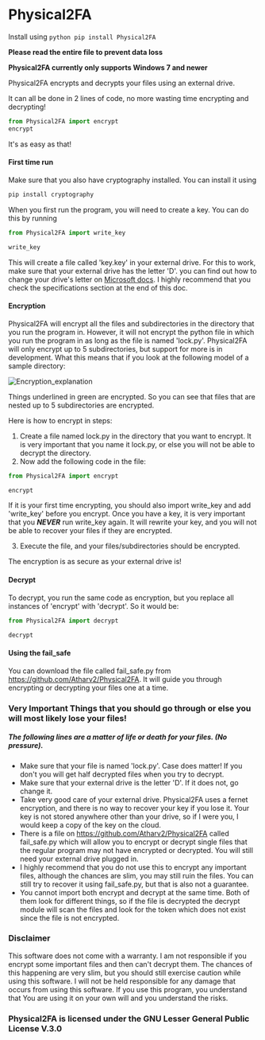 # Physical2FA
 
 Install using ```python
 pip install Physical2FA```
 
 **Please read the entire file to prevent data loss**
 
 **Physical2FA currently only supports Windows 7 and newer**
 
 Physical2FA encrypts and decrypts your files using an external drive.
 
 It can all be done in 2 lines of code, no more wasting time encrypting and decrypting!
 ```python
 from Physical2FA import encrypt
 encrypt
 ```
 
 It's as easy as that!
 
 #### First time run
 Make sure that you also have cryptography installed. You can install it using 
 ```python
 pip install cryptography
 ```
 When you first run the program, you will need to create a key. You can do this by running
 
 ```Python
 from Physical2FA import write_key
 
 write_key 
 ```
 This will create a file called 'key.key' in your external drive. For this to work, make sure that your external drive has the letter 'D'. you can find out how to change your drive's letter on [Microsoft docs](https://docs.microsoft.com/en-us/windows-server/storage/disk-management/change-a-drive-letter). I highly recommend that you check the specifications section at the end of this doc. 
 
 #### Encryption
 
 Physical2FA will encrypt all the files and subdirectories in the directory that you run the program in. However, it will not encrypt the python file in which you run the program in as long as the file is named 'lock.py'. Physical2FA will only encrypt up to 5 subdirectories, but support for more is in development. What this means that if you look at the following model of a sample directory:
 
 ![Encryption_explanation](https://github.com/Atharv2/Physical2FA/blob/master/encryption_explanation.png?raw=true "Image")
 
Things underlined in green are encrypted. So you can see that files that are nested up to 5 subdirectories are encrypted. 
 
 Here is how to encrypt in steps:
 
1. Create a file named lock.py in the directory that you want to encrypt. It is very important that you name it lock.py, or else you will not be able to decrypt the directory.
2. Now add the following code in the file: 
```python 
from Physical2FA import encrypt

encrypt
```
If it is your first time encrypting, you should also import write_key and add 'write_key' before you encrypt. Once you have a key, it is very important that you **_NEVER_** run write_key again. It will rewrite your key, and you will not be able to recover your files if they are encrypted.

3. Execute the file, and your files/subdirectories should be encrypted.

The encryption is as secure as your external drive is!
#### Decrypt
To decrypt, you run the same code as encryption, but you replace all instances of 'encrypt' with 'decrypt'. So it would be:
```python
from Physical2FA import decrypt

decrypt
```
#### Using the fail_safe
You can download the file called fail_safe.py from https://github.com/Atharv2/Physical2FA. It will guide you through encrypting or decrypting your files one at a time.

### Very Important Things that you should go through or else you will most likely lose your files!
##### The following lines are a matter of life or death for your files. (No pressure).
+ Make sure that your file is named 'lock.py'. Case does matter! If you don't you will get half decrypted files when you try to decrypt.
+ Make sure that your external drive is the letter 'D'. If it does not, go change it. 
+ Take very good care of your external drive. Physical2FA uses a fernet encryption, and there is no way to recover your key if you lose it. Your key is not stored anywhere other than your drive, so if I were you, I would keep a copy of the key on the cloud. 
+ There is a file on https://github.com/Atharv2/Physical2FA called fail_safe.py which will allow you to encrypt or decrypt single files that the regular program may not have encrypted or decrypted. You will still need your external drive plugged in.
+ I highly recommend that you do not use this to encrypt any important files, although the chances are slim, you may still ruin the files. You can still try to recover it using fail_safe.py, but that is also not a guarantee. 
+ You cannot import both encrypt and decrypt at the same time. Both of them look for different things, so if the file is decrypted the decrypt module will scan the files and look for the token which does not exist since the file is not encrypted.

### Disclaimer
This software does not come with a warranty. I am not responsible if you encrypt some important files and then can't decrypt them. The chances of this happening are very slim, but you should still exercise caution while using this software. I will not be held responsible for any damage that occurs from using this software. If you use this program, you understand that You are using it on your own will and you understand the risks. 

### Physical2FA is licensed under the GNU Lesser General Public License V.3.0
